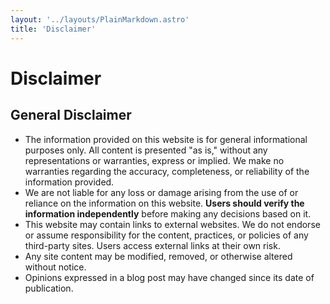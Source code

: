 ```yaml
---
layout: '../layouts/PlainMarkdown.astro'
title: 'Disclaimer'
---
```


# Disclaimer

## General Disclaimer

- The information provided on this website is for general informational purposes only. All content is presented "as is," without any representations or warranties, express or implied. We make no warranties regarding the accuracy, completeness, or reliability of the information provided.
- We are not liable for any loss or damage arising from the use of or reliance on the information on this website. **Users should verify the information independently** before making any decisions based on it.
- This website may contain links to external websites. We do not endorse or assume responsibility for the content, practices, or policies of any third-party sites. Users access external links at their own risk.
- Any site content may be modified, removed, or otherwise altered without notice.
- Opinions expressed in a blog post may have changed since its date of publication.
